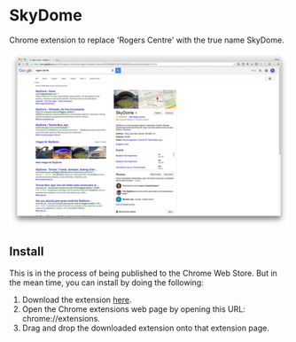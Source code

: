 # SkyDome

Chrome extension to replace 'Rogers Centre' with the true name SkyDome.

![SkyDome screenshot](https://raw.githubusercontent.com/travisjeffery/skydome/master/screenshot.png)

## Install

This is in the process of being published to the Chrome Web Store. But in the mean time, you can install by doing the following:

1. Download the extension [here](https://github.com/travisjeffery/skydome/releases/download/v1.0.0/skydome.crx).
2. Open the Chrome extensions web page by opening this URL: chrome://extensions.
3. Drag and drop the downloaded extension onto that extension page.
